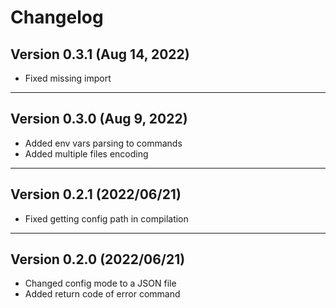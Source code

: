 # Changelog

## Version 0.3.1 (Aug 14, 2022)

- Fixed missing import

---

## Version 0.3.0 (Aug 9, 2022)

- Added env vars parsing to commands
- Added multiple files encoding

---

## Version 0.2.1 (2022/06/21)

- Fixed getting config path in compilation

---

## Version 0.2.0 (2022/06/21)

- Changed config mode to a JSON file
- Added return code of error command
